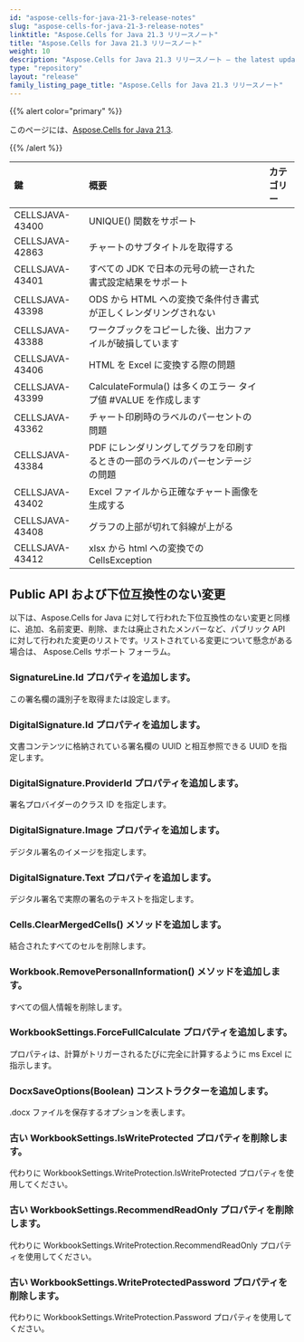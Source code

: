 ```yaml
---
id: "aspose-cells-for-java-21-3-release-notes"
slug: "aspose-cells-for-java-21-3-release-notes"
linktitle: "Aspose.Cells for Java 21.3 リリースノート"
title: "Aspose.Cells for Java 21.3 リリースノート"
weight: 10
description: "Aspose.Cells for Java 21.3 リリースノート – the latest updates and fixes."
type: "repository"
layout: "release"
family_listing_page_title: "Aspose.Cells for Java 21.3 リリースノート"
---
```

{{% alert color="primary" %}}

このページには、[Aspose.Cells for Java 21.3](https://releases.aspose.com/cells/java/new-releases/aspose.cells-for-java-21.3/).

{{% /alert %}}

|**鍵**|**概要**|**カテゴリー**|
|:- |:- |:- |
|CELLSJAVA-43400|UNIQUE() 関数をサポート|
|CELLSJAVA-42863|チャートのサブタイトルを取得する|
|CELLSJAVA-43401|すべての JDK で日本の元号の統一された書式設定結果をサポート|
|CELLSJAVA-43398|ODS から HTML への変換で条件付き書式が正しくレンダリングされない|
|CELLSJAVA-43388|ワークブックをコピーした後、出力ファイルが破損しています|
|CELLSJAVA-43406|HTML を Excel に変換する際の問題|
|CELLSJAVA-43399|CalculateFormula() は多くのエラー タイプ値 #VALUE を作成します|
|CELLSJAVA-43362|チャート印刷時のラベルのパーセントの問題|
|CELLSJAVA-43384|PDF にレンダリングしてグラフを印刷するときの一部のラベルのパーセンテージの問題|
|CELLSJAVA-43402|Excel ファイルから正確なチャート画像を生成する|
|CELLSJAVA-43408|グラフの上部が切れて斜線が上がる|
|CELLSJAVA-43412|xlsx から html への変換での CellsException|

## **Public API および下位互換性のない変更**

以下は、Aspose.Cells for Java に対して行われた下位互換性のない変更と同様に、追加、名前変更、削除、または廃止されたメンバーなど、パブリック API に対して行われた変更のリストです。リストされている変更について懸念がある場合は、 Aspose.Cells サポート フォーラム。

### **SignatureLine.Id プロパティを追加します。**

この署名欄の識別子を取得または設定します。

### **DigitalSignature.Id プロパティを追加します。**

文書コンテンツに格納されている署名欄の UUID と相互参照できる UUID を指定します。

### **DigitalSignature.ProviderId プロパティを追加します。**

署名プロバイダーのクラス ID を指定します。

### **DigitalSignature.Image プロパティを追加します。**

デジタル署名のイメージを指定します。

### **DigitalSignature.Text プロパティを追加します。**

デジタル署名で実際の署名のテキストを指定します。

### **Cells.ClearMergedCells() メソッドを追加します。**

結合されたすべてのセルを削除します。

### **Workbook.RemovePersonalInformation() メソッドを追加します。**

すべての個人情報を削除します。

### **WorkbookSettings.ForceFullCalculate プロパティを追加します。**

プロパティは、計算がトリガーされるたびに完全に計算するように ms Excel に指示します。

### **DocxSaveOptions(Boolean) コンストラクターを追加します。**

.docx ファイルを保存するオプションを表します。

### **古い WorkbookSettings.IsWriteProtected プロパティを削除します。**

代わりに WorkbookSettings.WriteProtection.IsWriteProtected プロパティを使用してください。

### **古い WorkbookSettings.RecommendReadOnly プロパティを削除します。**

代わりに WorkbookSettings.WriteProtection.RecommendReadOnly プロパティを使用してください。

### **古い WorkbookSettings.WriteProtectedPassword プロパティを削除します。**

代わりに WorkbookSettings.WriteProtection.Password プロパティを使用してください。
